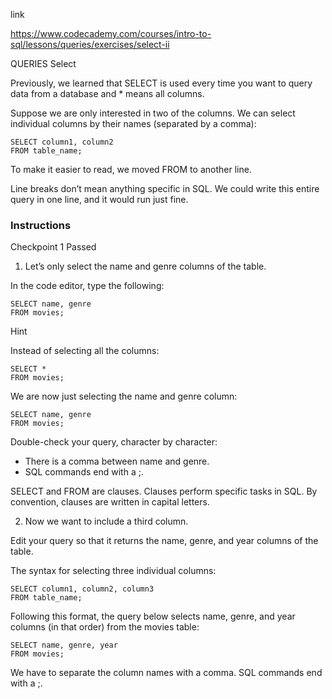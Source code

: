 link

https://www.codecademy.com/courses/intro-to-sql/lessons/queries/exercises/select-ii


QUERIES
Select

Previously, we learned that SELECT is used every time you want to query data from a database and * means all columns.

Suppose we are only interested in two of the columns. We can select individual columns by their names (separated by a comma):
```
SELECT column1, column2 
FROM table_name;
```
To make it easier to read, we moved FROM to another line.

Line breaks don’t mean anything specific in SQL. We could write this entire query in one line, and it would run just fine.


### Instructions
Checkpoint 1 Passed
1. Let’s only select the name and genre columns of the table.

In the code editor, type the following:
```
SELECT name, genre 
FROM movies;

```

Hint

Instead of selecting all the columns:
```
SELECT *
FROM movies;
```
We are now just selecting the name and genre column:
```
SELECT name, genre
FROM movies;
```

Double-check your query, character by character:

- There is a comma between name and genre.
- SQL commands end with a ;.

SELECT and FROM are clauses. Clauses perform specific tasks in SQL. By convention, clauses are written in capital letters.

2. Now we want to include a third column.

Edit your query so that it returns the name, genre, and year columns of the table.

The syntax for selecting three individual columns:
```
SELECT column1, column2, column3
FROM table_name;
```

Following this format, the query below selects name, genre, and year columns (in that order) from the movies table:
```
SELECT name, genre, year
FROM movies;
```
We have to separate the column names with a comma.
SQL commands end with a ;.
